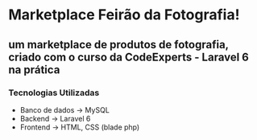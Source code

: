 # Marketplace Feirão da Fotografia!

## um marketplace de produtos de fotografia, criado com o curso da CodeExperts - Laravel 6 na prática

### Tecnologias Utilizadas
- Banco de dados -> MySQL
- Backend -> Laravel 6
- Frontend -> HTML, CSS (blade php)
